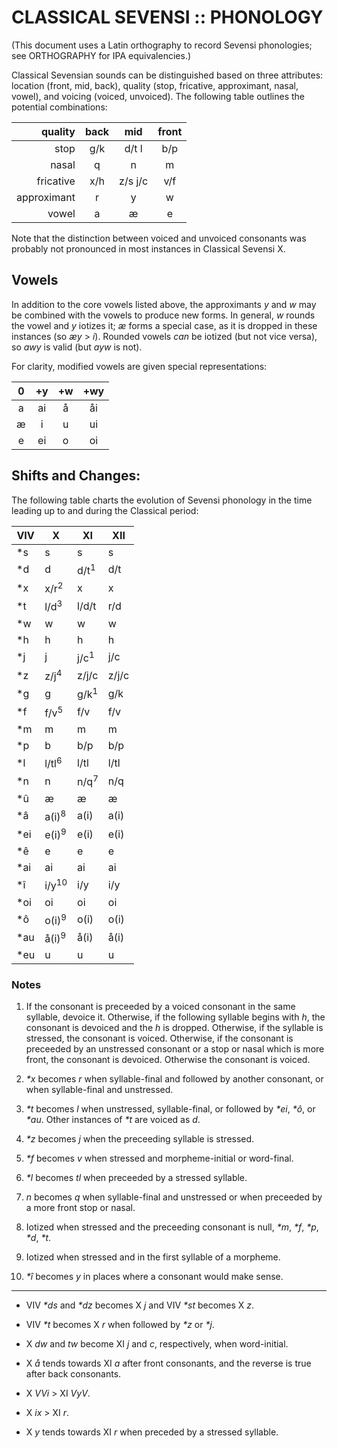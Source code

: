 #  CLASSICAL SEVENSI :: PHONOLOGY  #

(This document uses a Latin orthography to record Sevensi phonologies; see ORTHOGRAPHY for IPA equivalencies.)

Classical Sevensian sounds can be distinguished based on three attributes: location (front, mid, back), quality (stop, fricative, approximant, nasal, vowel), and voicing (voiced, unvoiced).
The following table outlines the potential combinations:

|     quality | back  |  mid  | front |
| ----------: | :---: | :---: | :---: |
|        stop |  g/k  | d/t l |  b/p  |
|       nasal |   q   |   n   |   m   |
|   fricative |  x/h  |z/s j/c|  v/f  |
| approximant |   r   |   y   |   w   |
|       vowel |   a   |   æ   |   e   |

Note that the distinction between voiced and unvoiced consonants was probably not pronounced in most instances in Classical Sevensi X.

##  Vowels  ##

In addition to the core vowels listed above, the approximants *y* and *w* may be combined with the vowels to produce new forms.
In general, *w* rounds the vowel and *y* iotizes it; *æ* forms a special case, as it is dropped in these instances (so *æy* > *i*).
Rounded vowels *can* be iotized (but not vice versa), so *awy* is valid (but *ayw* is not).

For clarity, modified vowels are given special representations:

|  0  | +y  | +w  | +wy |
| :-: | :-: | :-: | :-: |
|  a  |  ai |  å  |  åi |
|  æ  |  i  |  u  |  ui |
|  e  |  ei |  o  |  oi |

##  Shifts and Changes:  ##

The following table charts the evolution of Sevensi phonology in the time leading up to and during the Classical period:

| VIV |  X               | XI               | XII              |
| --- | ---------------- | ---------------- | ---------------- |
| \*s |  s               |  s               |  s               |
| \*d |  d               | d/t<sup>1</sup>  | d/t              |
| \*x | x/r<sup>2</sup>  |  x               |  x               |
| \*t | l/d<sup>3</sup>  |l/d/t             | r/d              |
| \*w |  w               |  w               |  w               |
| \*h |  h               |  h               |  h               |
| \*j |  j               | j/c<sup>1</sup>  | j/c              |
| \*z | z/j<sup>4</sup>  |z/j/c             |z/j/c             |
| \*g |  g               | g/k<sup>1</sup>  | g/k              |
| \*f | f/v<sup>5</sup>  | f/v              | f/v              |
| \*m |  m               |  m               |  m               |
| \*p |  b               | b/p              | b/p              |
| \*l |l/tl<sup>6</sup>  |l/tl              |l/tl              |
| \*n |  n               | n/q<sup>7</sup>  | n/q              |
| \*û |  æ               |  æ               |  æ               |
| \*â |a(i)<sup>8</sup>  |a(i)              |a(i)              |
|\*ei |e(i)<sup>9</sup>  |e(i)              |e(i)              |
| \*ê |  e               |  e               |  e               |
|\*ai | ai               | ai               | ai               |
| \*î | i/y<sup>10</sup> | i/y              | i/y              |
|\*oi | oi               | oi               | oi               |
| \*ô |o(i)<sup>9</sup>  |o(i)              |o(i)              |
|\*au |å(i)<sup>9</sup>  |å(i)              |å(i)              |
|\*eu |  u               |  u               |  u               |

###  Notes  ###

1. If the consonant is preceeded by a voiced consonant in the same syllable, devoice it.
    Otherwise, if the following syllable begins with _h_, the consonant is devoiced and the _h_ is dropped.
    Otherwise, if the syllable is stressed, the consonant is voiced.
    Otherwise, if the consonant is preceeded by an unstressed consonant or a stop or nasal which is more front, the consonant is devoiced.
    Otherwise the consonant is voiced.

2. _\*x_ becomes _r_ when syllable-final and followed by another consonant, or when syllable-final and unstressed.

3. _\*t_ becomes _l_ when unstressed, syllable-final, or followed by _\*ei_, _\*ô_, or _\*au_.
    Other instances of _\*t_ are voiced as _d_.

4. _\*z_ becomes _j_ when the preceeding syllable is stressed.

5. _\*f_ becomes _v_ when stressed and morpheme-initial or word-final.

6. _\*l_ becomes _tl_ when preceeded by a stressed syllable.

7. _n_ becomes _q_ when syllable-final and unstressed or when preceeded by a more front stop or nasal.

8. Iotized when stressed and the preceeding consonant is null, _\*m_, _\*f_, _\*p_, _\*d_, _\*t_.

9. Iotized when stressed and in the first syllable of a morpheme.

10. _\*î_ becomes _y_ in places where a consonant would make sense.

---

- VIV _\*ds_ and _\*dz_ becomes X _j_ and VIV _\*st_ becomes X _z_.

- VIV _\*t_ becomes X _r_ when followed by _\*z_ or _\*j_.

- X _dw_ and _tw_ become XI _j_ and _c_, respectively, when word-initial.

- X _å_ tends towards XI _a_ after front consonants, and the reverse is true after back consonants.

- X _VVi_ > XI _VyV_.

- X _ix_ > XI _r_.

- X _y_ tends towards XI _r_ when preceded by a stressed syllable.
